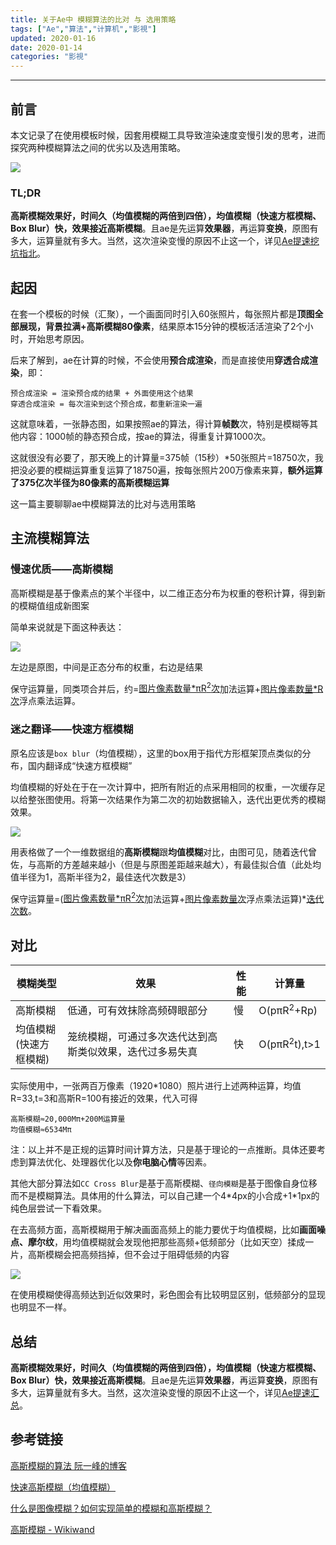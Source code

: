 ```yaml
---
title: 关于Ae中 模糊算法的比对 与 选用策略
tags: ["Ae","算法","计算机","影視"]
updated: 2020-01-16
date: 2020-01-14
categories: "影視"
---
```

---

## 前言

本文记录了在使用模板时候，因套用模糊工具导致渲染速度变慢引发的思考，进而探究两种模糊算法之间的优劣以及选用策略。

![](/asset/images/毕业后/blur/04.png)

### TL;DR

**高斯模糊效果好，时间久（均值模糊的两倍到四倍），均值模糊（快速方框模糊、Box Blur）快，效果接近高斯模糊**。且ae是先运算**效果器**，再运算**变换**，原图有多大，运算量就有多大。当然，这次渲染变慢的原因不止这一个，详见[Ae提速挖坑指北](/post/%E5%BD%B1%E8%A7%86/aeup/index.html)。

<!--more-->

## 起因

在套一个模板的时候（汇聚），一个画面同时引入60张照片，每张照片都是**顶图全部展现，背景拉满+高斯模糊80像素**，结果原本15分钟的模板活活渲染了2个小时，开始思考原因。

后来了解到，ae在计算的时候，不会使用**预合成渲染**，而是直接使用**穿透合成渲染**，即：
```
预合成渲染 = 渲染预合成的结果 + 外面使用这个结果
穿透合成渲染 = 每次渲染到这个预合成，都重新渲染一遍
```

这就意味着，一张静态图，如果按照ae的算法，得计算**帧数**次，特别是模糊等其他内容：1000帧的静态预合成，按ae的算法，得重复计算1000次。

这就很没有必要了，那天晚上的计算量=375帧（15秒）\*50张照片=18750次，我把没必要的模糊运算重复运算了18750遍，按每张照片200万像素来算，**额外运算了375亿次半径为80像素的高斯模糊运算**

这一篇主要聊聊ae中模糊算法的比对与选用策略

## 主流模糊算法

### 慢速优质——高斯模糊

高斯模糊是基于像素点的某个半径中，以二维正态分布为权重的卷积计算，得到新的模糊值组成新图案

简单来说就是下面这种表达：

[![](/asset/images/毕业后/blur/02.webp)](https://mlnotebook.github.io/post/CNN1/)

左边是原图，中间是正态分布的权重，右边是结果

保守运算量，同类项合并后，约=[图片像素数量\*πR<sup>2</sup>次]()加法运算+[图片像素数量\*R次]()浮点乘法运算。

### 迷之翻译——快速方框模糊

原名应该是``box blur``（均值模糊），这里的box用于指代方形框架顶点类似的分布，国内翻译成“快速方框模糊”

均值模糊的好处在于在一次计算中，把所有附近的点采用相同的权重，一次缓存足以给整张图使用。将第一次结果作为第二次的初始数据输入，迭代出更优秀的模糊效果。

![](/asset/images/毕业后/blur/03.png)

用表格做了一个一维数据组的**高斯模糊**跟**均值模糊**对比，由图可见，随着迭代曾佐，与高斯的方差越来越小（但是与原图差距越来越大），有最佳拟合值（此处均值半径为1，高斯半径为2，最佳迭代次数是3）

保守运算量=([图片像素数量\*πR<sup>2</sup>次]()加法运算+[图片像素数量次]()浮点乘法运算)*[迭代次数]()。

## 对比
模糊类型|效果|性能|计算量
---|---|---|---
高斯模糊|低通，可有效抹除高频碍眼部分|慢|O(pπR<sup>2</sup>+Rp)
均值模糊<br />(快速方框模糊)|笼统模糊，可通过多次迭代达到高斯类似效果，迭代过多易失真|快|O(pπR<sup>2</sup>t),t>1

实际使用中，一张两百万像素（1920*1080）照片进行上述两种运算，均值R=33,t=3和高斯R=100有接近的效果，代入可得

```
高斯模糊≈20,000Mπ+200M运算量
均值模糊≈6534Mπ
```

注：以上并不是正规的运算时间计算方法，只是基于理论的一点推断。具体还要考虑到算法优化、处理器优化以及**你电脑心情**等因素。

其他大部分算法如``CC Cross Blur``是基于高斯模糊、``径向模糊``是基于图像自身位移而不是模糊算法。具体用的什么算法，可以自己建一个4\*4px的小合成+1\*1px的纯色层尝试一下看效果。

在去高频方面，高斯模糊用于解决画面高频上的能力要优于均值模糊，比如**画面噪点、摩尔纹**，用均值模糊就会发现他把那些高频+低频部分（比如天空）揉成一片，高斯模糊会把高频挡掉，但不会过于阻碍低频的内容

![](/asset/images/毕业后/blur/04.png)

在使用模糊使得高频达到近似效果时，彩色图会有比较明显区别，低频部分的显现也明显不一样。

## 总结

**高斯模糊效果好，时间久（均值模糊的两倍到四倍），均值模糊（快速方框模糊、Box Blur）快，效果接近高斯模糊**。且ae是先运算**效果器**，再运算**变换**，原图有多大，运算量就有多大。当然，这次渲染变慢的原因不止这一个，详见[Ae提速汇总](/post/%E5%BD%B1%E8%A7%86/aeup/index.html)。


## 参考链接

[高斯模糊的算法 阮一峰的博客](http://www.ruanyifeng.com/blog/2012/11/gaussian_blur.html)

[快速高斯模糊（均值模糊）](https://blog.csdn.net/poi7777/article/details/42709881)

[什么是图像模糊？如何实现简单的模糊和高斯模糊？](https://zhuanlan.zhihu.com/p/43907816)

[高斯模糊 - Wikiwand](https://www.wikiwand.com/zh-tw/%E9%AB%98%E6%96%AF%E6%A8%A1%E7%B3%8A)